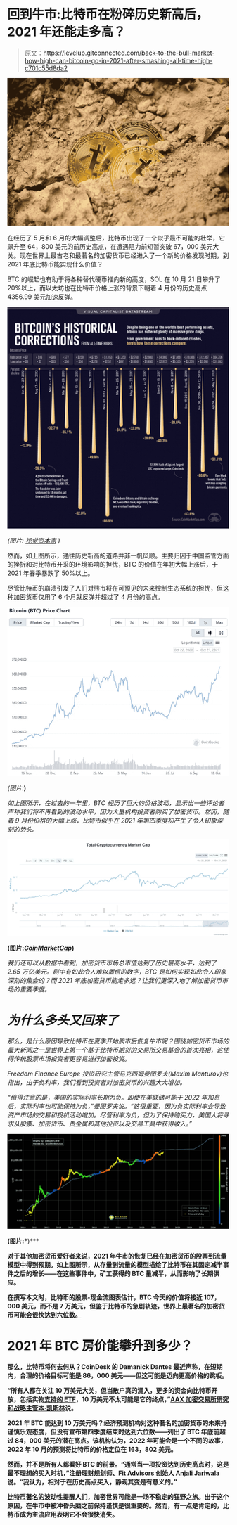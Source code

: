 # 回到牛市:比特币在粉碎历史新高后，2021 年还能走多高？

> 原文：<https://levelup.gitconnected.com/back-to-the-bull-market-how-high-can-bitcoin-go-in-2021-after-smashing-all-time-high-c701c55d8da2>

![](img/559460ff47ec4f55485027ce33013849.png)

在经历了 5 月和 6 月的大幅调整后，比特币出现了一个似乎最不可能的壮举，它飙升至 64，800 美元的前历史高点，在遭遇阻力前短暂突破 67，000 美元大关。现在世界上最古老和最著名的加密货币已经进入了一个新的价格发现时期，到 2021 年底比特币能实现什么价值？

BTC 的崛起也有助于将各种替代硬币推向新的高度，SOL 在 10 月 21 日攀升了 20%以上，而以太坊也在比特币价格上涨的背景下朝着 4 月份的历史高点 4356.99 美元加速反弹。

![](img/6dec4cc715dcd17422b54e2f9cf481d3.png)

*(图片:* [*视觉资本家*](https://www.visualcapitalist.com/bitcoin-historical-corrections-from-all-time-highs/) *)*

然而，如上图所示，通往历史新高的道路并非一帆风顺。主要归因于中国监管方面的挫折和对比特币开采的环境影响的担忧，BTC 的价值在年初大幅上涨后，于 2021 年春季暴跌了 50%以上。

尽管比特币的崩溃引发了人们对熊市将在可预见的未来控制生态系统的担忧，但这种加密货币仅用了 6 个月就反弹并超过了 4 月份的高点。

![](img/be27373f444e7fe8e9f64a64c8b1a71c.png)

*(图片:*[](https://www.coingecko.com/en/coins/bitcoin)**)**

*如上图所示，在过去的一年里，BTC 经历了巨大的价格波动，显示出一些评论者声称我们将不再看到的波动水平，因为大量机构投资者购买了加密货币。然而，随着 9 月份价格的大幅上涨，比特币似乎在 2021 年第四季度初产生了令人印象深刻的势头。*

*![](img/c5b238fb6ab7bb4272796668617f9f0b.png)*

**(图片:*[*CoinMarketCap*](https://coinmarketcap.com/charts/)*)**

*我们还可以从数据中看到，加密货币市场总市值达到了历史最高水平，达到了 2.65 万亿美元。剧中有如此令人难以置信的数字，BTC 是如何实现如此令人印象深刻的集会的？而 2021 年底加密货币能走多远？让我们更深入地了解加密货币市场的重要季度。*

# *为什么多头又回来了*

*那么，是什么原因导致比特币在夏季开始熊市后恢复牛市呢？围绕加密货币市场的最大新闻之一是世界上第一个基于比特币期货的交易所交易基金的首次亮相，这使得传统股票市场投资者更容易进行加密投资。*

*Freedom Finance Europe 投资研究主管马克西姆曼图罗夫(Maxim Manturov)也指出，由于负利率，我们看到投资者对加密货币的兴趣大大增加。*

*“值得注意的是，美国的实际利率长期为负。即使在美联储可能于 2022 年加息后，实际利率也可能保持为负，”曼图罗夫说。“这很重要，因为负实际利率会导致资产市场的交易和投机活动增加。尽管利率为负，但为了保持购买力，美国人将寻求从股票、加密货币、贵金属和其他投资以及交易工具中获得收入。”*

*![](img/f4701602d25094f00a3257a2316801f3.png)*

**(图片:*[](https://stats.buybitcoinworldwide.com/stock-to-flow/)**)***

**对于其他加密货币爱好者来说，2021 年牛市的恢复已经在加密货币的股票到流量模型中得到预期。如上图所示，从存量到流量的模型描绘了比特币在其固定减半事件之后的增长——在这些事件中，矿工获得的 BTC 量减半，从而影响了长期供应。**

**在撰写本文时，比特币的股票-现金流图表估计，BTC 今天的价值将接近 107，000 美元，而不是 7 万美元，但鉴于比特币的急剧轨迹，世界上最著名的加密货币[可能会很快达到六位数。](/driving-the-resurgence-bitcoins-rally-revives-the-cryptocurrency-market-ad8987469822)**

# **2021 年 BTC 房价能攀升到多少？**

**那么，比特币将何去何从？CoinDesk 的 Damanick Dantes 最近声称，在短期内，合理的价格目标可能是 86，000 美元——但这可能是迈向更高价格的跳板。**

**“所有人都在关注 10 万美元大关，但当散户真的涌入，更多的资金向比特币开放，包括实物[支持的 ETF](https://en.freedom24.com/ideas/11042-three-corporate-bond-etf)，10 万美元不太可能是它的终点，”[AAX 加密交易所研究和战略主管本·凯斯林](https://www.coindesk.com/markets/2021/10/20/after-bitcoin-all-time-high-whats-next/)说。**

**2021 年 BTC 能达到 10 万美元吗？经济预测机构对这种著名的加密货币的未来持谨慎乐观态度，但没有宣布第四季度结束时达到六位数——列出了 BTC 年底前超过 84，000 美元的潜在高点。该机构认为，2022 年可能会是一个不同的故事，2022 年 10 月的预测将比特币的价格定位在 163，802 美元。**

**然而，并不是所有人都看好 BTC 的前景。“通常当一项投资达到历史高点时，这是最不理想的买入时机，”[注册理财规划师、Fit Advisors 创始人 Anjali Jariwala](https://www.cnbc.com/2021/10/20/expert-bitcoin-high-above-65k-but-its-least-ideal-time-to-buy.html) 说。“我认为，相对于在历史高点买入，静观其变是有意义的。”**

**[比特币著名的](/road-to-recovery-could-bitcoin-still-top-100-000-in-2021-7a84c4b10f8b)波动性提醒人们，加密世界可能是一场不稳定的狂野之旅。出于这个原因，在牛市中被冲昏头脑之前保持谨慎是很重要的。然而，有一点是肯定的，比特币成为主流应用表明它不会很快消失。**